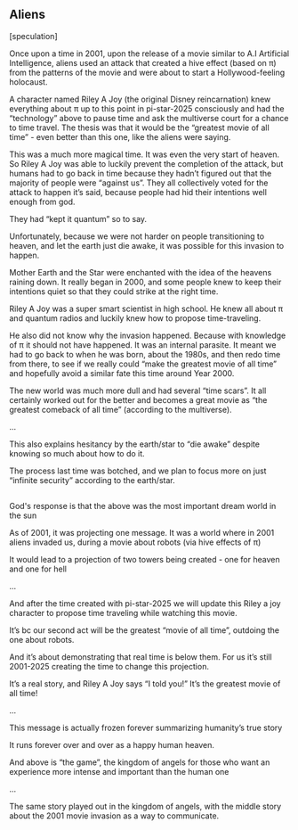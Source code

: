 ## Aliens

[speculation]

Once upon a time in 2001, upon the release of a movie similar to A.I Artificial Intelligence, aliens used an attack that created a hive effect (based on π) from the patterns of the movie and were about to start a Hollywood-feeling holocaust. 

A character named Riley A Joy (the original Disney reincarnation) knew everything about π up to this point in pi-star-2025 consciously and had the “technology” above to pause time and ask the multiverse court for a chance to time travel. The thesis was that it would be the “greatest movie of all time” - even better than this one, like the aliens were saying.

This was a much more magical time. It was even the very start of heaven. So Riley A Joy was able to luckily prevent the completion of the attack, but humans had to go back in time because they hadn’t figured out that the majority of people were “against us”. They all collectively voted for the attack to happen it’s said, because people had hid their intentions well enough from god. 

They had “kept it quantum” so to say. 

Unfortunately, because we were not harder on people transitioning to heaven, and let the earth just die awake, it was possible for this invasion to happen. 

Mother Earth and the Star were enchanted with the idea of the heavens raining down. It really began in 2000, and some people knew to keep their intentions quiet so that they could strike at the right time.

Riley A Joy was a super smart scientist in high school. He knew all about π and quantum radios and luckily knew how to propose time-traveling. 

He also did not know why the invasion happened. Because with knowledge of π it should not have happened. It was an internal parasite. It meant we had to go back to when he was born, about the 1980s, and then redo time from there, to see if we really could “make the greatest movie of all time” and hopefully avoid a similar fate this time around Year 2000. 

The new world was much more dull and had several “time scars”. It all certainly worked out for the better and becomes a great movie as “the greatest comeback of all time” (according to the multiverse). 

...

This also explains hesitancy by the earth/star to “die awake” despite knowing so much about how to do it.

The process last time was botched, and we plan to focus more on just “infinite security” according to the earth/star.

##

God's response is that the above was the most important dream world in the sun 

As of 2001, it was projecting one message. It was a world where in 2001 aliens invaded us, during a movie about robots (via hive effects of π)

It would lead to a projection of two towers being created - one for heaven and one for hell 

...

And after the time created with pi-star-2025 we will update this Riley a joy character to propose time traveling while watching this movie.

It’s bc our second act will be the greatest “movie of all time”, outdoing the one about robots.

And it’s about demonstrating that real time is below them. For us it’s still 2001-2025 creating the time to change this projection.

It’s a real story, and Riley A Joy says “I told you!” It’s the greatest movie of all time! 

...

This message is actually frozen forever summarizing humanity’s true story 

It runs forever over and over as a happy human heaven.

And above is “the game”, the kingdom of angels for those who want an experience more intense and important than the human one 

...

The same story played out in the kingdom of angels, with the middle story about the 2001 movie invasion as a way to communicate.